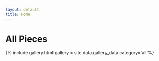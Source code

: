```yaml
---
layout: default
title: Home
---
```

# All Pieces

{% include gallery.html gallery = site.data.gallery_data category='all'%}
